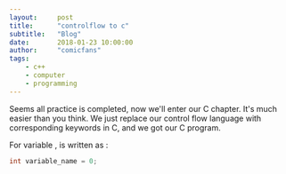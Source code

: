 ```yaml
---
layout:     post
title:      "controlflow to c"
subtitle:   "Blog"
date:       2018-01-23 10:00:00
author:     "comicfans"
tags:
    - c++
    - computer
    - programming
---
```


Seems all practice is completed, now we'll enter our C chapter. It's much easier than you think. We just replace our control flow language with corresponding keywords in C, and we got our C program.

For variable , is written as :

```C
int variable_name = 0;
```
